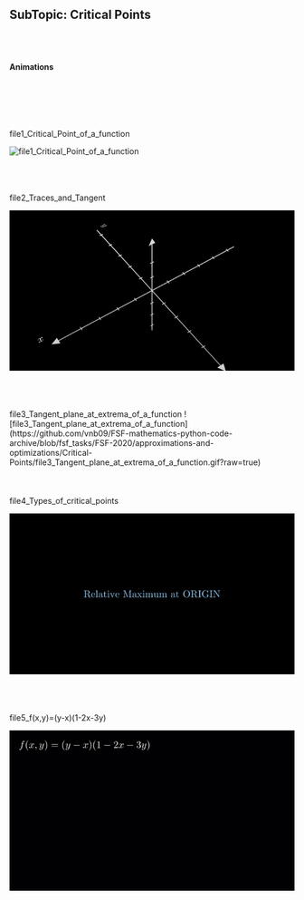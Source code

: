 <h2><div align=”center”><b>SubTopic: Critical Points</b></h2></div>
<br/></br>
<h4> Animations </h4>

<br/></br>
<br/></br>

<div align=”center”> <tab>file1_Critical_Point_of_a_function

![file1_Critical_Point_of_a_function](https://github.com/vnb09/FSF-mathematics-python-code-archive/blob/fsf_tasks/FSF-2020/approximations-and-optimizations/Critical-Points/file1_Critical_Point_of_a_function.gif?raw=true)
<br/></br>
<br/></br>
</div>

<div align=”center”><tab>file2_Traces_and_Tangent
 
 ![file2_Traces_and_Tangent](https://github.com/vnb09/FSF-mathematics-python-code-archive/blob/fsf_tasks/FSF-2020/approximations-and-optimizations/Critical-Points/file2_Traces_and_Tangent.gif?raw=true)
<br/></br>
<br/></br>
</div>

<div align=”center”><tab>file3_Tangent_plane_at_extrema_of_a_function
  ![file3_Tangent_plane_at_extrema_of_a_function](https://github.com/vnb09/FSF-mathematics-python-code-archive/blob/fsf_tasks/FSF-2020/approximations-and-optimizations/Critical-Points/file3_Tangent_plane_at_extrema_of_a_function.gif?raw=true)
<br/></br>
<br/></br>
</div>

<div align=”center”><tab>file4_Types_of_critical_points
 
 ![file4_Types_of_critical_points](https://github.com/vnb09/FSF-mathematics-python-code-archive/blob/fsf_tasks/FSF-2020/approximations-and-optimizations/Critical-Points/file4_Types_of_critical_points.gif?raw=true)
<br/></br>
<br/></br>
</div>

<div align=”center”><tab>file5_f(x,y)=(y-x)(1-2x-3y)
 
 ![file5_f(x,y)=(y-x)(1-2x-3y)](https://github.com/vnb09/FSF-mathematics-python-code-archive/blob/fsf_tasks/FSF-2020/approximations-and-optimizations/Critical-Points/file5_f(x%2Cy)%3D(y-x)(1-2x-3y).gif?raw=true)
<br/></br>
<br/></br>
</div>

 
 

